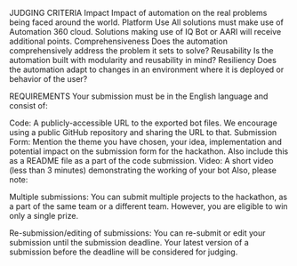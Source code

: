 

JUDGING CRITERIA
Impact
Impact of automation on the real problems being faced around the world.
Platform Use
All solutions must make use of Automation 360 cloud. Solutions making use of IQ Bot or AARI will receive additional points.
Comprehensiveness
Does the automation comprehensively address the problem it sets to solve?
Reusability
Is the automation built with modularity and reusability in mind?
Resiliency
Does the automation adapt to changes in an environment where it is deployed or behavior of the user?



REQUIREMENTS
Your submission must be in the English language and consist of:

Code: A publicly-accessible URL to the exported bot files. We encourage using a public GitHub repository and sharing the URL to that.
Submission Form: Mention the theme you have chosen, your idea, implementation and potential impact on the submission form for the hackathon. Also include this as a README file as a part of the code submission.
Video: A short video (less than 3 minutes) demonstrating the working of your bot
Also, please note:

Multiple submissions: You can submit multiple projects to the hackathon, as a part of the same team or a different team. However, you are eligible to win only a single prize.

Re-submission/editing of submissions: You can re-submit or edit your submission until the submission deadline. Your latest version of a submission before the deadline will be considered for judging.